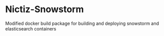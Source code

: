 # Nictiz-Snowstorm
Modified docker build package for building and deploying snowstorm and elasticsearch containers
